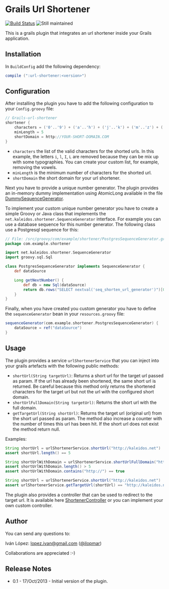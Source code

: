 Grails Url Shortener
====================

[![Build Status](https://drone.io/github.com/lmivan/grails-url-shortener/status.png)](https://drone.io/github.com/lmivan/grails-url-shortener/latest)
![Still maintained](http://stillmaintained.com/lmivan/grails-url-shortener.png "http://stillmaintained.com/lmivan/grails-url-shortener")


This is a grails plugin that integrates an url shortener inside your Grails application.


## Installation

In `BuildConfig` add the following dependency:

```groovy
compile (":url-shortener:<version>")
```


## Configuration

After installing the plugin you have to add the following configuration to your `Config.groovy` file:

```groovy
// Grails-url-shortener
shortener {
    characters = ('0'..'9') + ('a'..'h') + ('j'..'k') + ('m'..'z') + ('A'..'H') + ('J'..'K') + ('M'..'Z')
    minLength = 5
    shortDomain = http://YOUR-SHORT-DOMAIN.COM
}
```

- `characters` the list of the valid characters for the shorted urls. In this example, the letters `i`, `l`, `I`, `L` are removed because they can be mix up with some typographies. You can create your custom list, for example, removing the vowels.
- `minLength` is the minimum number of characters for the shorted url.
- `shortDomain` the short domain for your url shortener.

Next you have to provide a unique number generator. The plugin provides an in-memory dummy implementation using AtomicLong available in the file [DummySequenceGenerator](https://github.com/lmivan/grails-url-shortener/blob/master/src/groovy/net/kaleidos/shortener/generator/DummySequenceGenerator.groovy).


To implement your custom unique number generator you have to create a simple Groovy or Java class that implements the `net.kaleidos.shortener.SequenceGenerator` interface. For example you can use a database sequence for this number generator. The following class use a Postgresql sequence for this:

```groovy
// File: /src/groovy/com/example/shortener/PostgresSequenceGenerator.groovy
package com.example.shortener

import net.kaleidos.shortener.SequenceGenerator
import groovy.sql.Sql

class PostgresSequenceGenerator implements SequenceGenerator {
    def dataSource

    Long getNextNumber() {
        def db = new Sql(dataSource)
        return db.rows("SELECT nextval('seq_shorten_url_generator')")[0]['nextval']
    }
}
```

Finally, when you have created you custom generator you have to define the `sequenceGenerator` bean in your `resources.groovy` file:

```groovy
sequenceGenerator(com.example.shortener.PostgresSequenceGenerator) {
    dataSource = ref("dataSource")
}
```


## Usage

The plugin provides a service `urlShortenerService` that you can inject into your grails artefacts with the following public methods:

- `shortUrl(String targetUrl)`: Returns a short url for the target url passed as param. If the url has already been shortened, the same short url is returned. Be careful because this method only returns the shortened characters for the target url but not the url with the configured short domain.
- `shortUrlFullDomain(String targetUrl)`: Returns the short url with the full domain.
- `getTargetUrl(String shortUrl)`: Returns the target url (original url) from the short url passed as param. The method also increase a counter with the number of times this url has been hit. If the short url does not exist the method return null.

Examples:

```groovy
String shortUrl = urlShortenerService.shortUrl("http://kaleidos.net")
assert shortUrl.length() == 5

String shortUrlWithDomain = urlShortenerService.shortUrlFullDomain("http://kaleidos.net")
assert shortUrlWithDomain.length() > 5
assert shortUrlWithDomain.contains("http://") == true

String shortUrl = urlShortenerService.shortUrl("http://kaleidos.net")
assert urlShortenerService.getTargetUrl(shortUrl) == "http://kaleidos.net"
```

The plugin also provides a controller that can be used to redirect to the target url. It is available here [ShortenerController](https://github.com/lmivan/grails-url-shortener/blob/master/grails-app/controllers/net/kaleidos/shortener/ShorternerController.groovy) or you can implement your own custom controller.


## Author

You can send any questions to:

Iván López: lopez.ivan@gmail.com ([@ilopmar](https://twitter.com/ilopmar))

Collaborations are appreciated :-)


## Release Notes

* 0.1 - 17/Oct/2013 - Initial version of the plugin.
